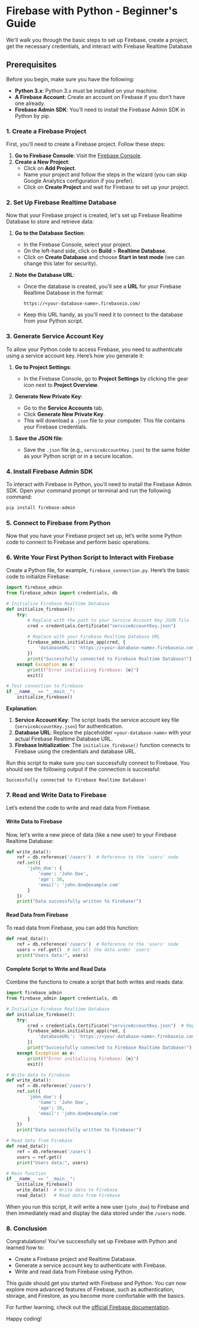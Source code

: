 # Firebase with Python - Beginner's Guide

We'll walk you through the basic steps to set up Firebase, create a project, get the necessary credentials, and interact with Firebase Realtime Database

## Prerequisites

Before you begin, make sure you have the following:

- **Python 3.x**: Python 3.x must be installed on your machine.
- **A Firebase Account**: Create an account on Firebase if you don't have one already.
- **Firebase Admin SDK**: You’ll need to install the Firebase Admin SDK in Python by pip.

### 1. **Create a Firebase Project**

First, you'll need to create a Firebase project. Follow these steps:

1. **Go to Firebase Console**: Visit the [Firebase Console](https://console.firebase.google.com/).
2. **Create a New Project**:
   - Click on **Add Project**.
   - Name your project and follow the steps in the wizard (you can skip Google Analytics configuration if you prefer).
   - Click on **Create Project** and wait for Firebase to set up your project.

### 2. **Set Up Firebase Realtime Database**

Now that your Firebase project is created, let's set up Firebase Realtime Database to store and retrieve data:

1. **Go to the Database Section**:
   - In the Firebase Console, select your project.
   - On the left-hand side, click on **Build** > **Realtime Database**.
   - Click on **Create Database** and choose **Start in test mode** (we can change this later for security).

2. **Note the Database URL**:
   - Once the database is created, you'll see a **URL** for your Firebase Realtime Database in the format:
     ```
     https://<your-database-name>.firebaseio.com/
     ```
   - Keep this URL handy, as you'll need it to connect to the database from your Python script.

### 3. **Generate Service Account Key**

To allow your Python code to access Firebase, you need to authenticate using a service account key. Here’s how you generate it:

1. **Go to Project Settings**:
   - In the Firebase Console, go to **Project Settings** by clicking the gear icon next to **Project Overview**.
   
2. **Generate New Private Key**:
   - Go to the **Service Accounts** tab.
   - Click **Generate New Private Key**.
   - This will download a `.json` file to your computer. This file contains your Firebase credentials.

3. **Save the JSON file**: 
   - Save the `.json` file (e.g., `serviceAccountKey.json`) to the same folder as your Python script or in a secure location.

### 4. **Install Firebase Admin SDK**

To interact with Firebase in Python, you'll need to install the Firebase Admin SDK. Open your command prompt or terminal and run the following command:

```bash
pip install firebase-admin
```

### 5. **Connect to Firebase from Python**

Now that you have your Firebase project set up, let’s write some Python code to connect to Firebase and perform basic operations.

### 6. **Write Your First Python Script to Interact with Firebase**

Create a Python file, for example, `firebase_connection.py`. Here’s the basic code to initialize Firebase:

```python
import firebase_admin
from firebase_admin import credentials, db

# Initialize Firebase Realtime Database
def initialize_firebase():
    try:
        # Replace with the path to your Service Account Key JSON file
        cred = credentials.Certificate("serviceAccountKey.json")  
        
        # Replace with your Firebase Realtime Database URL
        firebase_admin.initialize_app(cred, {
            'databaseURL': 'https://<your-database-name>.firebaseio.com/'  
        })
        print("Successfully connected to Firebase Realtime Database!")
    except Exception as e:
        print(f"Error initializing Firebase: {e}")
        exit()

# Test connection to Firebase
if __name__ == "__main__":
    initialize_firebase()
```

**Explanation**:

1. **Service Account Key**: The script loads the service account key file (`serviceAccountKey.json`) for authentication.
2. **Database URL**: Replace the placeholder `<your-database-name>` with your actual Firebase Realtime Database URL.
3. **Firebase Initialization**: The `initialize_firebase()` function connects to Firebase using the credentials and database URL.

Run this script to make sure you can successfully connect to Firebase. You should see the following output if the connection is successful:

```
Successfully connected to Firebase Realtime Database!
```

### 7. **Read and Write Data to Firebase**

Let’s extend the code to write and read data from Firebase.

#### Write Data to Firebase

Now, let's write a new piece of data (like a new user) to your Firebase Realtime Database:

```python
def write_data():
    ref = db.reference('/users')  # Reference to the 'users' node
    ref.set({
        'john_doe': {
            'name': 'John Doe',
            'age': 30,
            'email': 'john.doe@example.com'
        }
    })
    print("Data successfully written to Firebase!")
```

#### Read Data from Firebase

To read data from Firebase, you can add this function:

```python
def read_data():
    ref = db.reference('/users')  # Reference to the 'users' node
    users = ref.get()  # Get all the data under 'users'
    print("Users data:", users)
```

#### Complete Script to Write and Read Data

Combine the functions to create a script that both writes and reads data:

```python
import firebase_admin
from firebase_admin import credentials, db

# Initialize Firebase Realtime Database
def initialize_firebase():
    try:
        cred = credentials.Certificate("serviceAccountKey.json")  # Replace with your JSON file path
        firebase_admin.initialize_app(cred, {
            'databaseURL': 'https://<your-database-name>.firebaseio.com/'  # Replace with your Firebase URL
        })
        print("Successfully connected to Firebase Realtime Database!")
    except Exception as e:
        print(f"Error initializing Firebase: {e}")
        exit()

# Write data to Firebase
def write_data():
    ref = db.reference('/users')
    ref.set({
        'john_doe': {
            'name': 'John Doe',
            'age': 30,
            'email': 'john.doe@example.com'
        }
    })
    print("Data successfully written to Firebase!")

# Read data from Firebase
def read_data():
    ref = db.reference('/users')
    users = ref.get()
    print("Users data:", users)

# Main function
if __name__ == "__main__":
    initialize_firebase()
    write_data()  # Write data to Firebase
    read_data()   # Read data from Firebase
```

When you run this script, it will write a new user (`john_doe`) to Firebase and then immediately read and display the data stored under the `/users` node.

### 8. **Conclusion**

Congratulations! You’ve successfully set up Firebase with Python and learned how to:

- Create a Firebase project and Realtime Database.
- Generate a service account key to authenticate with Firebase.
- Write and read data from Firebase using Python.

This guide should get you started with Firebase and Python. You can now explore more advanced features of Firebase, such as authentication, storage, and Firestore, as you become more comfortable with the basics.

For further learning, check out the [official Firebase documentation](https://firebase.google.com/docs).

Happy coding!